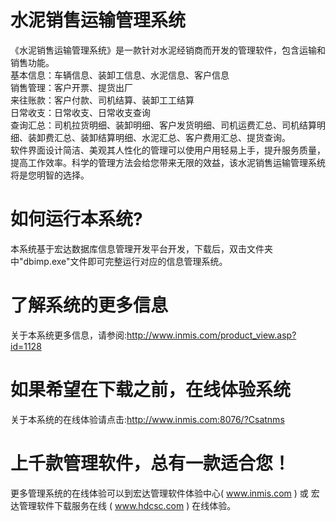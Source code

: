 # 水泥销售运输管理系统

《水泥销售运输管理系统》是一款针对水泥经销商而开发的管理软件，包含运输和销售功能。  
基本信息：车辆信息、装卸工信息、水泥信息、客户信息  
销售管理：客户开票、提货出厂  
来往账款：客户付款、司机结算、装卸工工结算  
日常收支：日常收支、日常收支查询  
查询汇总：司机拉货明细、装卸明细、客户发货明细、司机运费汇总、司机结算明细、装卸费汇总、装卸结算明细、水泥汇总、客户费用汇总、提货查询。  
     软件界面设计简洁、美观其人性化的管理可以使用户用轻易上手，提升服务质量，提高工作效率。科学的管理方法会给您带来无限的效益，该水泥销售运输管理系统将是您明智的选择。        
     
# 如何运行本系统?

本系统基于宏达数据库信息管理开发平台开发，下载后，双击文件夹中"dbimp.exe"文件即可完整运行对应的信息管理系统。

# 了解系统的更多信息

关于本系统更多信息，请参阅:http://www.inmis.com/product_view.asp?id=1128

# 如果希望在下载之前，在线体验系统

关于本系统的在线体验请点击:http://www.inmis.com:8076/?Csatnms

# 上千款管理软件，总有一款适合您！

更多管理系统的在线体验可以到宏达管理软件体验中心( www.inmis.com ) 或 宏达管理软件下载服务在线 ( www.hdcsc.com ) 在线体验。

